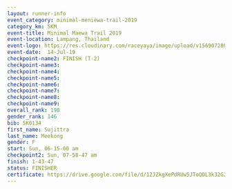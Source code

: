 ```yaml
---
layout: runner-info 
event_category: minimal-meniewa-trail-2019 
category_km: 5KM 
event-title: Minimal Maewa Trail 2019 
event-location: Lampang, Thailand 
event-logo: https://res.cloudinary.com/raceyaya/image/upload/v1569072805/logo/minimal-trail_ktnvsp.jpg 
event-date:  14-Jul-19 
checkpoint-name2: FINISH (T-2) 
checkpoint-name3: 
checkpoint-name4: 
checkpoint-name5: 
checkpoint-name6: 
checkpoint-name7: 
checkpoint-name8: 
checkpoint-name9: 
overall_rank: 198
gender_rank: 146
bib: 5K0134
first_name: Sujittra
last_name: Meekong
gender: F
start: Sun, 06-15-00 am
checkpoint2: Sun, 07-58-47 am
finish: 1-43-47
status: FINISHER
certificate: https://drive.google.com/file/d/12JZkgXePdRUw5JToQDL3k32G2-iG9P2v/view?usp=sharing
---
```

